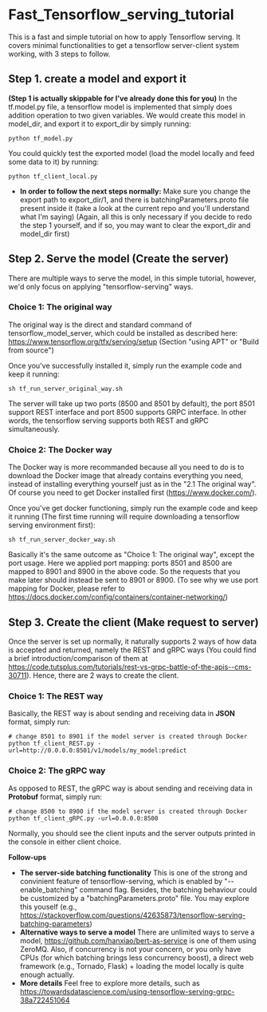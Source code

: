 # Fast_Tensorflow_serving_tutorial
This is a fast and simple tutorial on how to apply Tensorflow serving. It covers minimal functionalities to get a tensorflow server-client system working, with 3 steps to follow.

## Step 1. create a model and export it
**(Step 1 is actually skippable for I've already done this for you)**
In the tf.model.py file, a tensorflow model is implemented that simply does addition operation to two given variables. We would create this model in model_dir, and export it to export_dir by simply running:
~~~
python tf_model.py
~~~
You could quickly test the exported model (load the model locally and feed some data to it) by running:
~~~
python tf_client_local.py
~~~
- **In order to follow the next steps normally:**
Make sure you change the export path to export_dir/1, and there is batchingParameters.proto file present inside it (take a look at the current repo and you'll understand what I'm saying)
(Again, all this is only necessary if you decide to redo the step 1 yourself, and if so, you may want to clear the export_dir and model_dir first)


## Step 2. Serve the model (Create the server)
There are multiple ways to serve the model, in this simple tutorial, however, we'd only focus on applying "tensorflow-serving" ways.
### Choice 1: The original way
The original way is the direct and standard command of tensorflow_model_server, which could be installed as described here: https://www.tensorflow.org/tfx/serving/setup (Section "using APT" or "Build from source")

Once you've successfully installed it, simply run the example code and keep it running:
~~~
sh tf_run_server_original_way.sh
~~~
The server will take up two ports (8500 and 8501 by default), the port 8501 support REST interface and port 8500 supports GRPC interface. In other words, the tensorflow serving supports both REST and gRPC simultaneously.

### Choice 2: The Docker way
The Docker way is more recommanded because all you need to do is to download the Docker image that already contains everything you need, instead of installing everything yourself just as in the "2.1 The original way". Of course you need to get Docker installed first (https://www.docker.com/).

Once you've get docker functioning, simply run the example code and keep it running (The first time running will require downloading a tensorflow serving environment first):
~~~
sh tf_run_server_docker_way.sh
~~~
Basically it's the same outcome as "Choice 1: The original way", except the port usage. Here we applied port mapping: ports 8501 and 8500 are mapped to 8901 and 8900 in the above code. So the requests that you make later should instead be sent to 8901 or 8900. (To see why we use port mapping for Docker, please refer to https://docs.docker.com/config/containers/container-networking/)

## Step 3. Create the client (Make request to server)
Once the server is set up normally, it naturally supports 2 ways of how data is accepted and returned, namely the REST and gRPC ways (You could find a brief introduction/comparison of them at https://code.tutsplus.com/tutorials/rest-vs-grpc-battle-of-the-apis--cms-30711). Hence, there are 2 ways to create the client.

### Choice 1: The REST way
Basically, the REST way is about sending and receiving data in **JSON** format, simply run:
~~~
# change 8501 to 8901 if the model server is created through Docker
python tf_client_REST.py -url=http://0.0.0.0:8501/v1/models/my_model:predict
~~~

### Choice 2: The gRPC way
As opposed to REST, the gRPC way is about sending and receiving data in **Protobuf** format, simply run:
~~~
# change 8500 to 8900 if the model server is created through Docker
python tf_client_gRPC.py -url=0.0.0.0:8500
~~~
Normally, you should see the client inputs and the server outputs printed in the console in either client choice.

**Follow-ups**
- **The server-side batching functionality**
This is one of the strong and convinient feature of tensorflow-serving, which is enabled by "--enable_batching" command flag. Besides, the batching behaviour could be customized by a "batchingParameters.proto" file. You may explore this youself (e.g., https://stackoverflow.com/questions/42635873/tensorflow-serving-batching-parameters)
- **Alternative ways to serve a model**
There are unlimited ways to serve a model, https://github.com/hanxiao/bert-as-service is one of them using ZeroMQ. Also, if concurrency is not your concern, or you only have CPUs (for which batching brings less concurrency boost), a direct web framework (e.g., Tornado, Flask) + loading the model locally is quite enough actually.
- **More details**
Feel free to explore more details, such as https://towardsdatascience.com/using-tensorflow-serving-grpc-38a722451064 
